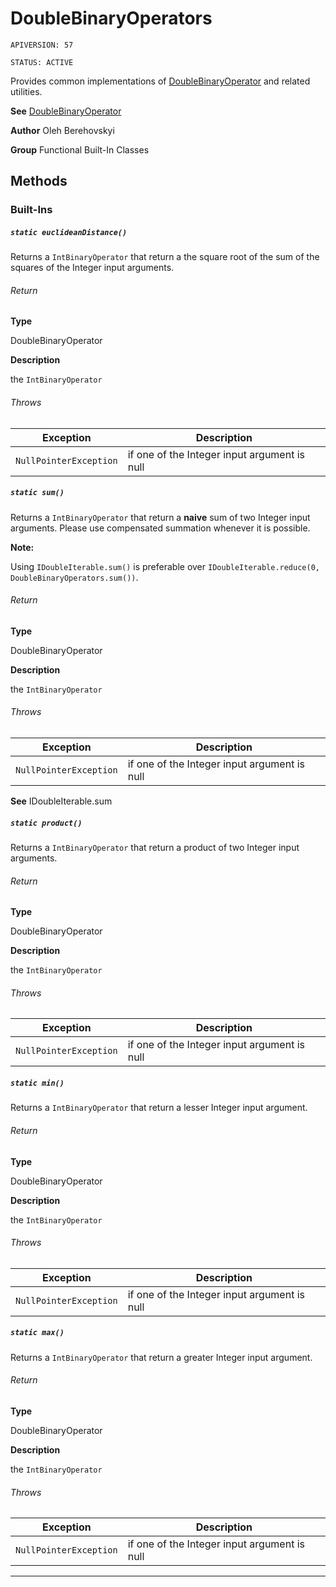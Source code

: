 # DoubleBinaryOperators

`APIVERSION: 57`

`STATUS: ACTIVE`

Provides common implementations of [DoubleBinaryOperator](/docs/Functional-Abstract-Classes/DoubleBinaryOperator.md) and related utilities.


**See** [DoubleBinaryOperator](/docs/Functional-Abstract-Classes/DoubleBinaryOperator.md)


**Author** Oleh Berehovskyi


**Group** Functional Built-In Classes

## Methods
### Built-Ins
##### `static euclideanDistance()`

Returns a `IntBinaryOperator` that return a the square root of the sum of the squares of the Integer input arguments.

###### Return

**Type**

DoubleBinaryOperator

**Description**

the `IntBinaryOperator`

###### Throws
|Exception|Description|
|---|---|
|`NullPointerException`|if one of the Integer input argument is null|

##### `static sum()`

Returns a `IntBinaryOperator` that return a <strong>naive</strong> sum of two Integer input arguments. Please use compensated summation whenever it is possible. <p><strong>Note: </strong></p> <p>Using `IDoubleIterable.sum()` is preferable over `IDoubleIterable.reduce(0, DoubleBinaryOperators.sum())`.</p>

###### Return

**Type**

DoubleBinaryOperator

**Description**

the `IntBinaryOperator`

###### Throws
|Exception|Description|
|---|---|
|`NullPointerException`|if one of the Integer input argument is null|


**See** IDoubleIterable.sum

##### `static product()`

Returns a `IntBinaryOperator` that return a product of two Integer input arguments.

###### Return

**Type**

DoubleBinaryOperator

**Description**

the `IntBinaryOperator`

###### Throws
|Exception|Description|
|---|---|
|`NullPointerException`|if one of the Integer input argument is null|

##### `static min()`

Returns a `IntBinaryOperator` that return a lesser Integer input argument.

###### Return

**Type**

DoubleBinaryOperator

**Description**

the `IntBinaryOperator`

###### Throws
|Exception|Description|
|---|---|
|`NullPointerException`|if one of the Integer input argument is null|

##### `static max()`

Returns a `IntBinaryOperator` that return a greater Integer input argument.

###### Return

**Type**

DoubleBinaryOperator

**Description**

the `IntBinaryOperator`

###### Throws
|Exception|Description|
|---|---|
|`NullPointerException`|if one of the Integer input argument is null|

---
